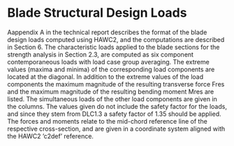# Blade Structural Design Loads

Aappendix A in the technical report describes the format of the blade design loads computed using HAWC2, and the computations are described in Section 6.
The characteristic loads applied to the blade sections for the strength analysis in Section 2.3, are computed as six component contemporaneous loads with load case group averaging.
The extreme values (maxima and minima) of the corresponding load components are located at the diagonal. In addition to the extreme values of the load components the maximum magnitude of the resulting transverse force Fres and the maximum magnitude of the resulting bending moment Mres are listed.
The simultaneous loads of the other load components are given in the columns. The values given do not include the safety factor for the loads, and since they stem from DLC1.3 a safety factor of 1.35 should be applied. The forces and moments relate to the mid-chord reference line of the respective cross-section, and are given in a coordinate system aligned with the HAWC2 ’c2def’ reference.
